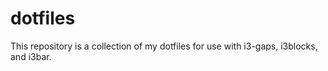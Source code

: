 # dotfiles

This repository is a collection of my dotfiles for use with i3-gaps, i3blocks, and i3bar.
